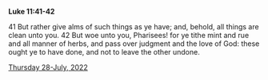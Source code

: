**Luke 11:41-42**

41 But rather give alms of such things as ye have; and, behold, all things are clean unto you. 42 But woe unto you, Pharisees! for ye tithe mint and rue and all manner of herbs, and pass over judgment and the love of God: these ought ye to have done, and not to leave the other undone.

[Thursday 28-July, 2022](https://t.me/s/daily_scripture)

